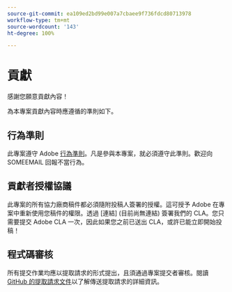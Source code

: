 ```yaml
---
source-git-commit: ea109ed2bd99e007a7cbaee9f736fdcd80713978
workflow-type: tm+mt
source-wordcount: '143'
ht-degree: 100%

---
```

# 貢獻

感謝您願意貢獻內容！

為本專案貢獻內容時應遵循的準則如下。

## 行為準則

此專案遵守 Adobe [行為準則](https://git.corp.adobe.com/OpenSourceAdvisoryBoard/starter-repo/blob/master/CODE_OF_CONDUCT.md)。凡是參與本專案，就必須遵守此準則。歡迎向 SOMEEMAIL 回報不當行為。

## 貢獻者授權協議

此專案的所有協力廠商稿件都必須隨附投稿人簽署的授權。這可授予 Adobe 在專案中重新使用您稿件的權限。透過 [連結] (目前尚無連結) 簽署我們的 CLA。您只需要提交 Adobe CLA 一次，因此如果您之前已送出 CLA，或許已能立即開始投稿！

## 程式碼審核

所有提交作業均應以提取請求的形式提出，且須通過專案提交者審核。閱讀 [GitHub 的提取請求文件](https://help.github.com/articles/about-pull-requests/)以了解傳送提取請求的詳細資訊。
